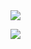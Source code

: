 
<img src="https://capsule-render.vercel.app/api?type=Venom&color=auto&height=100&section=header&text=Welcome&fontSize=50" />

<a href="https://github.com/anuraghazra/github-readme-stats"><img align="center" src="https://github-readme-stats.vercel.app/api/top-langs/?username=color7921&layout=compact&theme=buefy&hide_border=true" /></a> 
